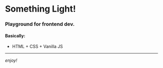 # Something Light!

### Playground for frontend dev.

#### Basically:

- HTML + CSS + Vanilla JS

---

_enjoy!_
